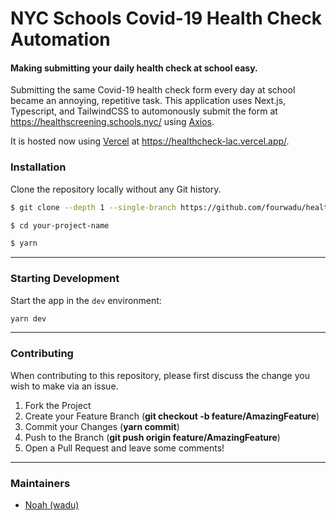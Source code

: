 # NYC Schools Covid-19 Health Check Automation

#### Making submitting your daily health check at school easy.

Submitting the same Covid-19 health check form every day at school became an annoying, repetitive task.
This application uses Next.js, Typescript, and TailwindCSS to automonously submit the form at https://healthscreening.schools.nyc/ using [Axios](https://github.com/axios/axios). 

It is hosted now using [Vercel](https://vercel.com/) at https://healthcheck-lac.vercel.app/.

### **Installation**

Clone the repository locally without any Git history.
```sh
$ git clone --depth 1 --single-branch https://github.com/fourwadu/healthcheck.git your-project-name

$ cd your-project-name

$ yarn
```

---

### **Starting Development**

Start the app in the `dev` environment:
```sh
yarn dev 
```

---

### **Contributing**
When contributing to this repository, please first discuss the change you wish to make via an issue.

1. Fork the Project
2. Create your Feature Branch (**git checkout -b feature/AmazingFeature**)
3. Commit your Changes (**yarn commit**)
4. Push to the Branch (**git push origin feature/AmazingFeature**)
5. Open a Pull Request and leave some comments!


---

### **Maintainers**
* [Noah (wadu)](https://github.com/fourwadu/)


